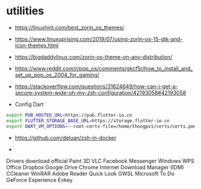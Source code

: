 # utilities

- https://linuxhint.com/best_zorin_os_themes/
- https://www.linuxuprising.com/2019/07/using-zorin-os-15-gtk-and-icon-themes.html
- https://bigdaddylinux.com/zorin-os-theme-on-any-distribution/
- https://www.reddit.com/r/pop_os/comments/gkcf5r/how_to_install_and_set_up_pop_os_2004_for_gaming/
- https://stackoverflow.com/questions/31624649/how-can-i-get-a-secure-system-wide-oh-my-zsh-configuration/42193058#42193058


- Config Dart
```bash
export PUB_HOSTED_URL=https://pub.flutter-io.cn
export FLUTTER_STORAGE_BASE_URL=https://storage.flutter-io.cn
export DART_VM_OPTIONS=--root-certs-file=/home/thongpv1/certs/certs.pem
```

- https://github.com/deluan/zsh-in-docker


- 

Drivers download official
Paint 3D
VLC
Facebook Messenger Windows
WPS Office
Dropbox
Google Drive
Chrome
Internet Download Manager (IDM)
CCleaner
WinRAR
Adobe Reader
Quick Look
GWSL
Microsoft To Do
GeForce Experience
Evkey

